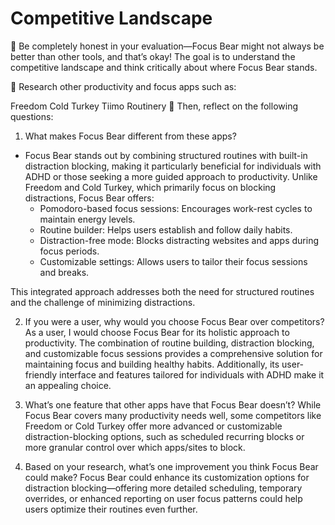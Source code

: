 # Competitive Landscape

📌 Be completely honest in your evaluation—Focus Bear might not always be better
than other tools, and that’s okay! The goal is to understand the competitive
landscape and think critically about where Focus Bear stands.

📌 Research other productivity and focus apps such as:

Freedom Cold Turkey Tiimo Routinery 📌 Then, reflect on the following questions:

1. What makes Focus Bear different from these apps?

- Focus Bear stands out by combining structured routines with built-in
  distraction blocking, making it particularly beneficial for individuals with
  ADHD or those seeking a more guided approach to productivity. Unlike Freedom
  and Cold Turkey, which primarily focus on blocking distractions, Focus Bear
  offers:
  - Pomodoro-based focus sessions: Encourages work-rest cycles to maintain
    energy levels.
  - Routine builder: Helps users establish and follow daily habits.
  - Distraction-free mode: Blocks distracting websites and apps during focus
    periods.
  - Customizable settings: Allows users to tailor their focus sessions and
    breaks.

This integrated approach addresses both the need for structured routines and the
challenge of minimizing distractions.

2. If you were a user, why would you choose Focus Bear over competitors? As a
   user, I would choose Focus Bear for its holistic approach to productivity.
   The combination of routine building, distraction blocking, and customizable
   focus sessions provides a comprehensive solution for maintaining focus and
   building healthy habits. Additionally, its user-friendly interface and
   features tailored for individuals with ADHD make it an appealing choice.

3. What’s one feature that other apps have that Focus Bear doesn’t? While Focus
   Bear covers many productivity needs well, some competitors like Freedom or
   Cold Turkey offer more advanced or customizable distraction-blocking options,
   such as scheduled recurring blocks or more granular control over which
   apps/sites to block.

4. Based on your research, what’s one improvement you think Focus Bear could
   make? Focus Bear could enhance its customization options for distraction
   blocking—offering more detailed scheduling, temporary overrides, or enhanced
   reporting on user focus patterns could help users optimize their routines
   even further.
